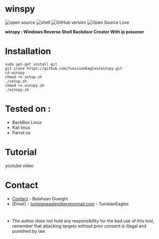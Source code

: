 # winspy
![open source](https://badges.frapsoft.com/os/v1/open-source.svg?v=102)
![shell](https://img.shields.io/badge/Shell-2.1-green.svg)
![GitHub version](https://img.shields.io/badge/winspy-1.0-orange.svg)
![Open Source Love](https://badges.frapsoft.com/os/mit/mit.svg?v=102)

**winspy : Windows Reverse Shell Backdoor Creator With ip poisener**
# Installation
```
sudo apt-get install git
git clone https://github.com/TunisianEagles/winspy.git
cd winspy
chmod +x setup.sh
./setup.sh
chmod +x winspy.sh
./winspy.sh
```
# Tested on :
* BackBox Linux
* Kali linux
* Parrot os
# Tutorial
youtube video
# Contact
* [Contact](https://www.facebook.com/ouerghi.belahsan) - Belahsan Ouerghi
* [Email] - tunisianeagles@protonmail.com - TunisianEagles
#
* The author does not hold any responsibility for the bad use of this tool, remember that attacking targets without prior consent is illegal and punished by law.
